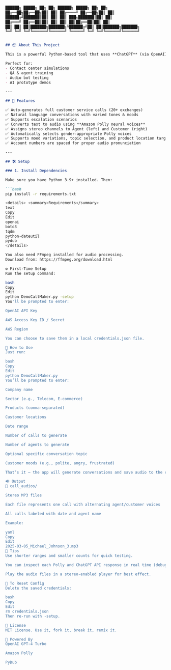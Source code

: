 ````markdown
██████╗ █████╗ ██╗ ██╗ ██████╗ █████╗ ██╗ ██╗
██╔══██╗██╔══██╗██║ ██║ ██╔════╝ ██╔══██╗██║ ██║
██████╔╝███████║██║ ██║ ██║ ███╗███████║██║ ██║
██╔═══╝ ██╔══██║██║ ██║ ██║ ██║██╔══██║██║ ██║
██║ ██║ ██║███████╗███████╗╚██████╔╝██║ ██║███████╗███████╗ 
╚═╝ ╚═╝ ╚═╝╚══════╝╚══════╝ ╚═════╝ ╚═╝ ╚═╝╚══════╝╚══════╝


## 📦 About This Project

This is a powerful Python-based tool that uses **ChatGPT** (via OpenAI) and **Amazon Polly** to generate **realistic call center conversations** and **convert them into stereo audio files** with lifelike voices.

Perfect for:
- Contact center simulations
- QA & agent training
- Audio bot testing
- AI prototype demos

---

## 🚀 Features

✅ Auto-generates full customer service calls (20+ exchanges)  
✅ Natural language conversations with varied tones & moods  
✅ Supports escalation scenarios  
✅ Converts text to audio using **Amazon Polly neural voices**  
✅ Assigns stereo channels to Agent (left) and Customer (right)  
✅ Automatically selects gender-appropriate Polly voices  
✅ Supports mood variations, topic selection, and product location targeting  
✅ Account numbers are spaced for proper audio pronunciation

---

## 🛠️ Setup

### 1. Install Dependencies

Make sure you have Python 3.9+ installed. Then:

```bash
pip install -r requirements.txt

<details> <summary>Requirements</summary>
text
Copy
Edit
openai
boto3
tqdm
python-dateutil
pydub
</details>

You also need FFmpeg installed for audio processing.
Download from: https://ffmpeg.org/download.html

⚙️ First-Time Setup
Run the setup command:

bash
Copy
Edit
python DemoCallMaker.py -setup
You'll be prompted to enter:

OpenAI API Key

AWS Access Key ID / Secret

AWS Region

You can choose to save them in a local credentials.json file.

🧠 How to Use
Just run:

bash
Copy
Edit
python DemoCallMaker.py
You’ll be prompted to enter:

Company name

Sector (e.g., Telecom, E-commerce)

Products (comma-separated)

Customer locations

Date range

Number of calls to generate

Number of agents to generate

Optional specific conversation topic

Customer moods (e.g., polite, angry, frustrated)

That’s it — the app will generate conversations and save audio to the call_audios/ folder.

🔊 Output
📁 call_audios/

Stereo MP3 files

Each file represents one call with alternating agent/customer voices

All calls labeled with date and agent name

Example:

yaml
Copy
Edit
2025-03-05_Michael_Johnson_3.mp3
🧪 Tips
Use shorter ranges and smaller counts for quick testing.

You can inspect each Polly and ChatGPT API response in real time (debug mode).

Play the audio files in a stereo-enabled player for best effect.

🧼 To Reset Config
Delete the saved credentials:

bash
Copy
Edit
rm credentials.json
Then re-run with -setup.

📄 License
MIT License. Use it, fork it, break it, remix it.

🤖 Powered By
OpenAI GPT-4 Turbo

Amazon Polly

PyDub